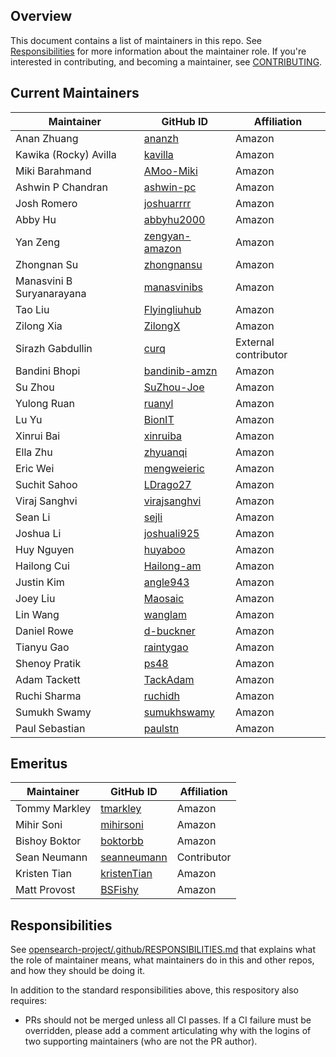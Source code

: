 ## Overview

This document contains a list of maintainers in this repo. See [Responsibilities](#responsibilities) for more information about the maintainer role. If you're interested in contributing, and becoming a maintainer, see [CONTRIBUTING](CONTRIBUTING.md).

## Current Maintainers

| Maintainer                | GitHub ID                                           | Affiliation |
| ------------------------- | --------------------------------------------------- | ----------- |
| Anan Zhuang               | [ananzh](https://github.com/ananzh)                 | Amazon      |
| Kawika (Rocky) Avilla     | [kavilla](https://github.com/kavilla)               | Amazon      |
| Miki Barahmand            | [AMoo-Miki](https://github.com/AMoo-Miki)           | Amazon      |
| Ashwin P Chandran         | [ashwin-pc](https://github.com/ashwin-pc)           | Amazon      |
| Josh Romero               | [joshuarrrr](https://github.com/joshuarrrr)         | Amazon      |
| Abby Hu                   | [abbyhu2000](https://github.com/abbyhu2000)         | Amazon      |
| Yan Zeng                  | [zengyan-amazon](https://github.com/zengyan-amazon) | Amazon      |
| Zhongnan Su               | [zhongnansu](https://github.com/zhongnansu)         | Amazon      |
| Manasvini B Suryanarayana | [manasvinibs](https://github.com/manasvinibs)       | Amazon      |
| Tao Liu                   | [Flyingliuhub](https://github.com/Flyingliuhub)     | Amazon      |
| Zilong Xia                | [ZilongX](https://github.com/ZilongX)               | Amazon      |
| Sirazh Gabdullin          | [curq](https://github.com/curq)                     | External contributor |
| Bandini Bhopi             | [bandinib-amzn](https://github.com/bandinib-amzn)   | Amazon      |
| Su Zhou                   | [SuZhou-Joe](https://github.com/SuZhou-Joe)         | Amazon      |
| Yulong Ruan               | [ruanyl](https://github.com/ruanyl)                 | Amazon      |
| Lu Yu                     | [BionIT](https://github.com/BionIT)                 | Amazon      |
| Xinrui Bai                | [xinruiba](https://github.com/xinruiba)             | Amazon      |
| Ella Zhu                  | [zhyuanqi](https://github.com/zhyuanqi)             | Amazon      |
| Eric Wei                  | [mengweieric](https://github.com/mengweieric)       | Amazon      |
| Suchit Sahoo              | [LDrago27](https://github.com/LDrago27)             | Amazon      |
| Viraj Sanghvi             | [virajsanghvi](https://github.com/virajsanghvi)     | Amazon      |
| Sean Li                   | [sejli](https://github.com/sejli)                   | Amazon      |
| Joshua Li                 | [joshuali925](https://github.com/joshuali925)       | Amazon      |
| Huy Nguyen                | [huyaboo](https://github.com/huyaboo)               | Amazon      |
| Hailong Cui               | [Hailong-am](https://github.com/Hailong-am)         | Amazon      |
| Justin Kim                | [angle943](https://github.com/angle943)             | Amazon      |
| Joey Liu                  | [Maosaic](https://github.com/Maosaic)               | Amazon      |
| Lin Wang                  | [wanglam](https://github.com/wanglam)               | Amazon      |
| Daniel Rowe               | [d-buckner](https://github.com/d-buckner)           | Amazon      |
| Tianyu Gao                | [raintygao](https://github.com/raintygao)           | Amazon      |
| Shenoy Pratik             | [ps48](https://github.com/ps48)                     | Amazon      |
| Adam Tackett              | [TackAdam](https://github.com/TackAdam)             | Amazon      |
| Ruchi Sharma              | [ruchidh](https://github.com/ruchidh)               | Amazon      |
| Sumukh Swamy              | [sumukhswamy](https://github.com/sumukhswamy)       | Amazon      |
| Paul Sebastian            | [paulstn](https://github.com/paulstn)               | Amazon      |

## Emeritus

| Maintainer    | GitHub ID                                     | Affiliation |
| ------------- |-----------------------------------------------|-------------|
| Tommy Markley | [tmarkley](https://github.com/tmarkley)       | Amazon      |
| Mihir Soni    | [mihirsoni](https://github.com/mihirsoni)     | Amazon      |
| Bishoy Boktor | [boktorbb](https://github.com/boktorbb)       | Amazon      |
| Sean Neumann  | [seanneumann](https://github.com/seanneumann) | Contributor |
| Kristen Tian  | [kristenTian](https://github.com/kristenTian) | Amazon      |
| Matt Provost  | [BSFishy](https://github.com/BSFishy)         | Amazon      |

## Responsibilities

See [opensearch-project/.github/RESPONSIBILITIES.md](https://github.com/opensearch-project/.github/blob/main/RESPONSIBILITIES.md#maintainer-responsibilities) that explains what the role of maintainer means, what maintainers do in this and other repos, and how they should be doing it.

In addition to the standard responsibilities above, this respository also requires:

- PRs should not be merged unless all CI passes. If a CI failure must be overridden, please add a comment articulating why with the logins of two supporting maintainers (who are not the PR author).
